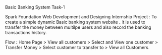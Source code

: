 Basic Banking System Task-1

Spark Foundation Web Development and Designing Internship Project : To create a simple dynamic Basic banking system website . It is used to transfer the money between multilpe users and also record the banking transactions history.

Flow : Home Page > View all customers > Select and View one customer > Transfer Money > Select customer to transfer to > View all Customers.